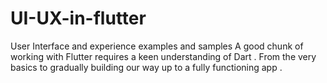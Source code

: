 # UI-UX-in-flutter
User Interface and experience examples and samples 
A good chunk of working with Flutter requires a keen understanding of Dart . 
From the very basics to gradually building our way up to a fully functioning app . 
